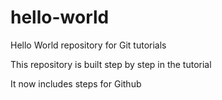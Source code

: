 # hello-world
Hello World repository for Git tutorials

This repository is built step by step in the tutorial

It now includes steps for Github
